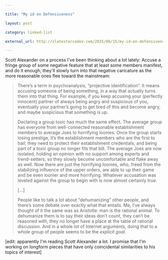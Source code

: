 ```yaml
---

title: "My id on Defensiveness"

layout: post

category: linked-list

external_url: http://slatestarcodex.com/2015/08/15/my-id-on-defensiveness/

---
```


Scott Alexander on a process I've been thinking about a lot lately: Accuse a fringe group of some negative feature that at least some members manifest, and do it enough, they'll slowly turn into that negative caricature as the more reasonable ones flee toward the mainstream:

> There’s a term in psychoanalysis, “projective identification”. It means accusing someone of being something, in a way that actually turns them into that thing. For example, if you keep accusing your (perfectly innocent) partner of always being angry and suspicious of you, eventually your partner’s going to get tired of this and become angry, and maybe suspicious that something is up.
> 
> Declaring a group toxic has much the same effect. The average group has everyone from well-connected reasonable establishment members to average Joes to horrifying loonies. Once the group starts losing prestige, it’s the establishment members who are the first to bail; they need to protect their establishment credentials, and being part of a toxic group no longer fits that bill. The average Joes are now isolated, holding an opinion with no support among experts and trend-setters, so they slowly become uncomfortable and flake away as well. Now there are just the horrifying loonies, who, freed from the stabilizing influence of the upper orders, are able to up their game and be even loonier and more horrifying. Whatever accusation was leveled against the group to begin with is now almost certainly true.
>
> [...]
>
> People like to talk a lot about “dehumanizing” other people, and there’s some debate over exactly what that entails. Me, I’ve always thought of it the same was as Aristotle: man is the rational animal. To dehumanize them is to say their ideas don’t count, they can’t be reasoned with, they no longer have a place at the table of rational discussion. And in a whole lot of Internet arguments, doing that to a whole group of people seems to be the _explicit goal._

[edit: apparently I'm reading Scott Alexander a lot. I promise that I'm working on longform pieces that have only coincidental similarities to his topics of interest]